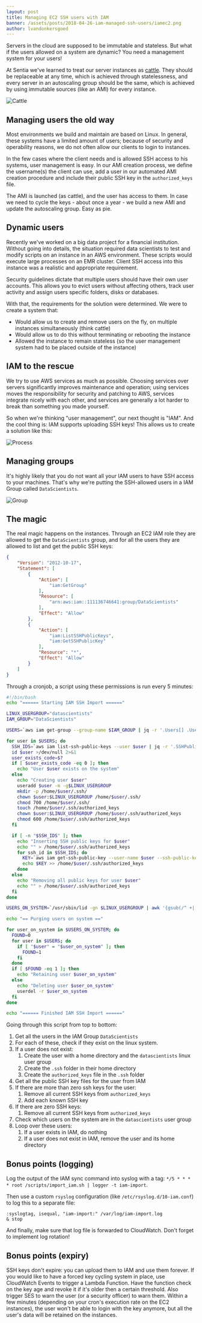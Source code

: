 ```yaml
---
layout: post
title: Managing EC2 SSH users with IAM
banner: /assets/posts/2018-04-26-iam-managed-ssh-users/iamec2.png
author: lvandonkersgoed
---
```


Servers in the cloud are supposed to be immutable and stateless. But what if the users allowed on a system are dynamic? You need a management system for your users!

At Sentia we've learned to treat our server instances as [cattle](http://cloudscaling.com/blog/cloud-computing/the-history-of-pets-vs-cattle/). They should be replaceable at any time, which is achieved through statelessness, and every server in an autoscaling group should be the same, which is achieved by using immutable sources (like an AMI) for every instance.

![Cattle](../../../assets/posts/2018-04-26-iam-managed-ssh-users/cattle.jpg)


Managing users the old way
--------------------------
Most environments we build and maintain are based on Linux. In general, these systems have a limited amount of users; because of security and operability reasons, we do not often allow our clients to login to instances.

In the few cases where the client needs and is allowed SSH access to his systems, user management is easy. In our AMI creation process, we define the username(s) the client can use, add a user in our automated AMI creation procedure and include their public SSH key in the `authorized_keys` file.

The AMI is launched (as cattle), and the user has access to them. In case we need to cycle the keys - about once a year - we build a new AMI and update the autoscaling group. Easy as pie.

Dynamic users
-------------
Recently we've worked on a big data project for a financial institution. Without going into details, the situation required data scientists to test and modify scripts on an instance in an AWS environment. These scripts would execute large processes on an EMR cluster. Client SSH access into this instance was a realistic and appropriate requirement.

Security guidelines dictate that multiple users should have their own user accounts. This allows you to evict users without affecting others, track user activity and assign users specific folders, disks or databases. 

With that, the requirements for the solution were determined. We were to create a system that:
- Would allow us to create and remove users on the fly, on multiple instances simultaneously (think cattle)
- Would allow us to do this without terminating or rebooting the instance
- Allowed the instance to remain stateless (so the user management system had to be placed outside of the instance)

IAM to the rescue
-----------------
We try to use AWS services as much as possible. Choosing services over servers significantly improves maintenance and operation; using services moves the responsibility for security and patching to AWS, services integrate nicely with each other, and services are generally a lot harder to break than something you made yourself.

So when we're thinking "user management", our next thought is "IAM". And the cool thing is: IAM supports uploading SSH keys! This allows us to create a solution like this:

![Process](../../../assets/posts/2018-04-26-iam-managed-ssh-users/process.png)

Managing groups
---------------
It's highly likely that you do not want all your IAM users to have SSH access to your machines. That's why we're putting the SSH-allowed users in a IAM Group called `DataScientists`.

![Group](../../../assets/posts/2018-04-26-iam-managed-ssh-users/group.png)

The magic
---------
The real magic happens on the instances. Through an EC2 IAM role they are allowed to get the `DataScientists` group, and for all the users they are allowed to list and get the public SSH keys:
```json
{
    "Version": "2012-10-17",
    "Statement": [
        {
            "Action": [
                "iam:GetGroup"
            ],
            "Resource": [
                "arn:aws:iam::111136746641:group/DataScientists"
            ],
            "Effect": "Allow"
        },
        {
            "Action": [
                "iam:ListSSHPublicKeys",
                "iam:GetSSHPublicKey"
            ],
            "Resource": "*",
            "Effect": "Allow"
        }
    ]
}
```

Through a cronjob, a script using these permissions is run every 5 minutes:
```bash
#!/bin/bash
echo "====== Starting IAM SSH Import ======"

LINUX_USERGROUP="datascientists"
IAM_GROUP="DataScientists"

USERS=`aws iam get-group --group-name $IAM_GROUP | jq -r '.Users[] .UserName'`

for user in $USERS; do
  SSH_IDS=`aws iam list-ssh-public-keys --user $user | jq -r '.SSHPublicKeys[] .SSHPublicKeyId'`
  id $user >/dev/null 2>&1
  user_exists_code=$?
  if [ $user_exists_code -eq 0 ]; then
    echo "User $user exists on the system"
  else
    echo "Creating user $user"
    useradd $user -m -g$LINUX_USERGROUP
    mkdir -p /home/$user/.ssh/
    chown $user:$LINUX_USERGROUP /home/$user/.ssh/
    chmod 700 /home/$user/.ssh/
    touch /home/$user/.ssh/authorized_keys
    chown $user:$LINUX_USERGROUP /home/$user/.ssh/authorized_keys
    chmod 600 /home/$user/.ssh/authorized_keys
  fi

  if [ -n "$SSH_IDS" ]; then
    echo "Inserting SSH public keys for $user"
    echo "" > /home/$user/.ssh/authorized_keys
    for ssh_id in $SSH_IDS; do
      KEY=`aws iam get-ssh-public-key --user-name $user --ssh-public-key-id $ssh_id --encoding SSH | jq -r '.SSHPublicKey .SSHPublicKeyBody'`
      echo $KEY >> /home/$user/.ssh/authorized_keys
    done
  else
    echo "Removing all public keys for user $user"
    echo "" > /home/$user/.ssh/authorized_keys
  fi
done

USERS_ON_SYSTEM=`/usr/sbin/lid -gn $LINUX_USERGROUP | awk '{gsub(/^ +| +$/,"")}1'`

echo "== Purging users on system =="

for user_on_system in $USERS_ON_SYSTEM; do
  FOUND=0
  for user in $USERS; do
    if [ "$user" = "$user_on_system" ]; then
      FOUND=1
    fi
  done
  if [ $FOUND -eq 1 ]; then
    echo "Retaining user $user_on_system"
  else
    echo "Deleting user $user_on_system"
    userdel -r $user_on_system
  fi
done

echo "====== Finished IAM SSH Import ======"
```

Going through this script from top to bottom:
1. Get all the users in the IAM Group `DataScientists`
1. For each of these, check if they exist on the linux system.
1. If a user does not exist: 
    1. Create the user with a home directory and the `datascientists` linux user group
    1. Create the `.ssh` folder in their home directory
    1. Create the `authorized_keys` file in the `.ssh` folder
1. Get all the public SSH key files for the user from IAM
1. If there are more than zero ssh keys for the user:
    1. Remove all current SSH keys from `authorized_keys`
    1. Add each known SSH key
1. If there are zero SSH keys:
    1. Remove all current SSH keys from `authorized_keys`
1. Check which users on the system are in the `datascientists` user group
1. Loop over these users:
    1. If a user exists in IAM, do nothing
    1. If a user does not exist in IAM, remove the user and its home directory

Bonus points (logging)
----------------------
Log the output of the IAM sync command into syslog with a tag:
`*/5 * * * * root /scripts/import_iam.sh | logger -t iam-import`.

Then use a custom `rsyslog` configuration (like `/etc/rsyslog.d/10-iam.conf`) to log this to a separate file:
```
:syslogtag, isequal, "iam-import:" /var/log/iam-import.log
& stop
```

And finally, make sure that log file is forwarded to CloudWatch. Don't forget to implement log rotation!

Bonus points (expiry)
---------------------
SSH keys don't expire: you can upload them to IAM and use them forever. If you would like to have a forced key cycling system in place, use CloudWatch Events to trigger a Lambda Function. Have the function check on the key age and revoke it if it's older then a certain threshold. Also trigger SES to warn the user (or a security officer) to warn them. Within a few minutes (depending on your cron's execution rate on the EC2 instances), the user won't be able to login with the key anymore, but all the user's data will be retained on the instances.


